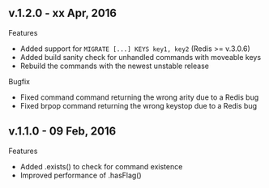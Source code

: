 ## v.1.2.0 - xx Apr, 2016

Features

-  Added support for `MIGRATE [...] KEYS key1, key2` (Redis >= v.3.0.6)
-  Added build sanity check for unhandled commands with moveable keys
-  Rebuild the commands with the newest unstable release

Bugfix

-  Fixed command command returning the wrong arity due to a Redis bug
-  Fixed brpop command returning the wrong keystop due to a Redis bug

## v.1.1.0 - 09 Feb, 2016

Features

-  Added .exists() to check for command existence
-  Improved performance of .hasFlag()
